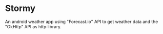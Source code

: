 # Stormy
An android weather app using "Forecast.io" API to get weather data and the "OkHttp" API as http library.
